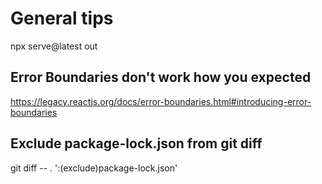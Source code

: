 # General tips

npx serve@latest out

## Error Boundaries don't work how you expected

https://legacy.reactjs.org/docs/error-boundaries.html#introducing-error-boundaries

## Exclude package-lock.json from git diff

git diff -- . ':(exclude)package-lock.json'
